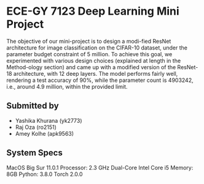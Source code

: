 # ECE-GY 7123 Deep Learning Mini Project

The objective of our  mini-project is to design a modi-fied ResNet architecture for image classification on the CIFAR-10 dataset, under the parameter budget constraint of 5 million. To achieve this goal, we experimented with various design choices (explained at length in the Method-ology section) and came up with a modified version of the ResNet-18 architecture, with 12 deep layers. The model performs fairly well, rendering a test accuracy of 90%, while the parameter count is 4903242, i.e., around 4.9 million, within the provided limit.

## Submitted by
* Yashika Khurana (yk2773)
* Raj Oza (ro2151)
* Amey Kolhe (apk9563)

## System Specs
MacOS Big Sur 11.0.1
Processor: 2.3 GHz Dual-Core Intel Core i5
Memory: 8GB
Python: 3.8.0
Torch 2.0.0






